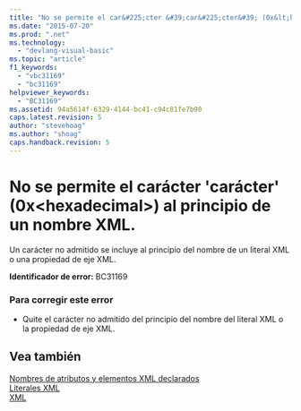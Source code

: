 ```yaml
---
title: "No se permite el car&#225;cter &#39;car&#225;cter&#39; (0x&lt;hexadecimal&gt;) al principio de un nombre XML. | Microsoft Docs"
ms.date: "2015-07-20"
ms.prod: ".net"
ms.technology: 
  - "devlang-visual-basic"
ms.topic: "article"
f1_keywords: 
  - "vbc31169"
  - "bc31169"
helpviewer_keywords: 
  - "BC31169"
ms.assetid: 94a5614f-6329-4144-bc41-c94c81fe7b90
caps.latest.revision: 5
author: "stevehoag"
ms.author: "shoag"
caps.handback.revision: 5
---
```

# No se permite el car&#225;cter &#39;car&#225;cter&#39; (0x&lt;hexadecimal&gt;) al principio de un nombre XML.
Un carácter no admitido se incluye al principio del nombre de un literal XML o una propiedad de eje XML.  
  
 **Identificador de error:** BC31169  
  
### Para corregir este error  
  
-   Quite el carácter no admitido del principio del nombre del literal XML o la propiedad de eje XML.  
  
## Vea también  
 [Nombres de atributos y elementos XML declarados](../../visual-basic/programming-guide/language-features/xml/names-of-declared-xml-elements-and-attributes.md)   
 [Literales XML](../../visual-basic/language-reference/xml-literals/index.md)   
 [XML](../../visual-basic/programming-guide/language-features/xml/index.md)